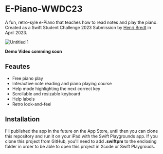 # E-Piano-WWDC23
A fun, retro-syle e-Piano that teaches how to read notes and play the piano. Created as a Swift Student Challenge 2023 Submission by [Henri Bredt](https://henribredt.de) in April 2023.

![Untitled 1](https://user-images.githubusercontent.com/57298155/233409352-db6ad4fa-307f-43fb-b920-8f48c322c789.png)

**Demo Video comming soon**

## Feautes
* Free piano play
* Interactive note reading and piano playing course
* Help mode highlighting the next correct key
* Scrollable and resizable keyboard
* Help labels
* Retro look-and-feel

## Installation
I'll published the app in the future on the App Store, until then you can clone this repository and run it on your iPad with the Swift Playgrounds app.
If you clone this project from GitHub, you'll need to add **.swiftpm** to the enclosing folder in order to be able to open this project in Xcode or Swift Playgrouds.
